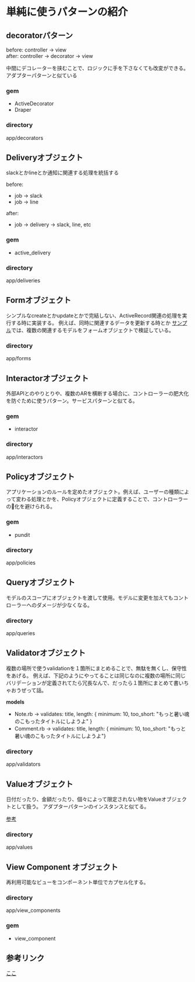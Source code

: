 # 単純に使うパターンの紹介


## decoratorパターン
 
before: controller -> view  
after:  controller -> decorator -> view  
 
中間にデコレーターを挟むことで、ロジックに手を下さなくても改変ができる。
アダプターパターンと似ている
 
### gem
- ActiveDecorator
- Draper
 
### directory
app/decorators
 
 
## Deliveryオブジェクト
slackとかlineとか通知に関連する処理を統括する
 
before:
- job -> slack
- job -> line

after:
- job -> delivery -> slack, line, etc

### gem
- active_delivery
 
### directory
app/deliveries
 
 
## Formオブジェクト
シンプルなcreateとかupdateとかで完結しない、ActiveRecord関連の処理を実行する時に実装する。
例えば、同時に関連するデータを更新する時とか
[サンプル](https://github.com/tonton-k/BP-form-obj-ptrn)では、複数の関連するモデルをフォームオブジェクトで検証している。

### directory
app/forms
 
 
## Interactorオブジェクト
外部APIとのやりとりや、複数のARを横断する場合に、コントローラーの肥大化を防ぐために使うパターン。サービスパターンと似てる。

### gem
- interactor
 
### directory
app/interactors

## Policyオブジェクト
アプリケーションのルールを定めたオブジェクト。例えば、ユーザーの種類によって変わる処理とかを、Policyオブジェクトに定義することで、コントローラーの🐖化を避けられる。
 
### gem
- pundit
 
### directory
app/policies


## Queryオブジェクト
モデルのスコープにオブジェクトを渡して使用。モデルに変更を加えてもコントローラーへのダメージが少なくなる。

### directory
app/queries

## Validatorオブジェクト
複数の場所で使うvalidationを１箇所にまとめることで、無駄を無くし、保守性をあげる。
例えば、下記のようにやってることは同じなのに複数の場所に同じバリデーションが定義されてたら冗長なんで、だったら１箇所にまとめて書いちゃおうぜって話。

**models**
- Note.rb -> validates: title, length: { minimum: 10, too_short: "もっと暑い魂のこもったタイトルにしようよ" }
- Comment.rb -> validates: title, length: { minimum: 10, too_short: "もっと暑い魂のこもったタイトルにしようよ"}

### directory
app/validators


## Valueオブジェクト
日付だったり、金額だったり、個々によって限定されない物をValueオブジェクトとして扱う。
アダプターパターンのインスタンスと似てる。

[参考](https://techracho.bpsinc.jp/hachi8833/2018_03_27/53794)

### directory
app/values

## View Component オブジェクト
再利用可能なビューをコンポーネント単位でカプセル化する。

### directory
app/view_components


### gem
- view_component


## 参考リンク

[ここ](https://www.sitepoint.com/7-design-patterns-to-refactor-mvc-components-in-rails/)
